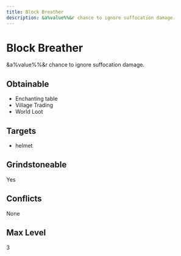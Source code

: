 ```yaml
---
title: Block Breather
description: &a%value%%&r chance to ignore suffocation damage.
---
```

# Block Breather
&a%value%%&r chance to ignore suffocation damage.
## Obtainable
- Enchanting table
- Village Trading
- World Loot
## Targets
- helmet
## Grindstoneable
Yes
## Conflicts
None
## Max Level
3
